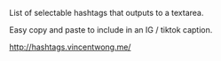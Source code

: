 List of selectable hashtags that outputs to a textarea.

Easy copy and paste to include in an IG / tiktok caption.

http://hashtags.vincentwong.me/
